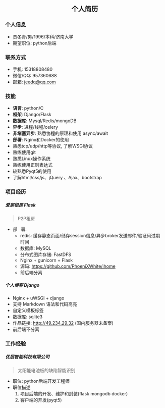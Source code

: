 <center><h2>个人简历</h2></center>  

### 个人信息   
- 贾冬青/男/1996/本科/济南大学  
- 期望职位: python后端  

### 联系方式  
- 手机: 15318808480  
- 微信/QQ: 957360688  
- 邮箱: jeedq@qq.com  

### 技能  

- **语言**: python/C  
- **框架**: Django/Flask  
- **数据库**: Mysql/Redis/mongoDB  
- **异步**: 进程/线程/celery  
- **非堵塞异步**: 熟悉协程的原理和使用 async/await  
- **部署**: Nginx和Docker的使用  
- 熟悉tcp/udp/http等协议, 了解WSGI协议  
- 熟练使用git  
- 熟悉Linux操作系统  
- 熟练使用正则表达式  
- 较熟悉Pyqt5的使用  
- 了解html/css/js、jQuery 、Ajax、bootstrap  

### 项目经历   
##### 爱家租房 Flask
> P2P租房
- 部 &nbsp; 署: 
  - redis: 缓存静态页面/储存session信息/异步broker发送邮件/验证码过期时间  
  - 数据库: MySQL
  - 分布式图片存储: FastDFS
  - Nginx + gunicorn + Flask
  - 源码: https://github.com/PhoeniXWhite/ihome
  - 前后端分离

##### 个人博客 Django

- Nginx + uWSGI + django  
- 支持 Markdown 语法和代码高亮   
- 自定义模板标签  
- 数据库: sqlite3  
- 作品链接: http://49.234.29.32 (国内服务器未备案)  
- 前后端不分离  

### 工作经验  
##### 优层智能科技有限公司  
> 太阳能电池板的缺陷智能识别  

- 职位: python后端开发工程师  
- 职位描述  
    1. 项目后端的开发、维护和封装(flask mongodb docker)  
    2. 客户端的开发(pyqt5)  
